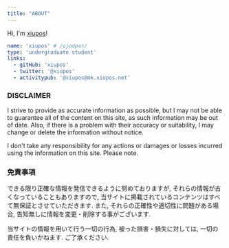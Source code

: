 ```yaml
---
title: "ABOUT"
---
```


Hi, I'm [xiupos](https://xiupos.net/)!

```yaml
name: 'xiupos' # /ɕjoʊpəs/
type: 'undergraduate student'
links:
  - gitHub: 'xiupos'
  - twitter: '@xiupos'
  - activitypub: '@xiupos@mk.xiupos.net'
```

### DISCLAIMER

I strive to provide as accurate information as possible, but I may not be able to guarantee all of the content on this site, as such information may be out of date.
Also, if there is a problem with their accuracy or suitability, I may change or delete the information without notice.

I don't take any responsibility for any actions or damages or losses incurred using the information on this site. Please note.

### 免責事項

できる限り正確な情報を発信できるように努めておりますが, それらの情報が古くなっていることもありますので, 当サイトに掲載されているコンテンツはすべて無保証とさせていただきます.
また, それらの正確性や適切性に問題がある場合, 告知無しに情報を変更・削除する事がございます.

当サイトの情報を用いて行う一切の行為, 被った損害・損失に対しては, 一切の責任を負いかねます. ご了承ください.
